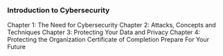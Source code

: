 ### Introduction to Cybersecurity 

Chapter 1: The Need for Cybersecurity
Chapter 2: Attacks, Concepts and Techniques
Chapter 3: Protecting Your Data and Privacy
Chapter 4: Protecting the Organization
Certificate of Completion
Prepare For Your Future
